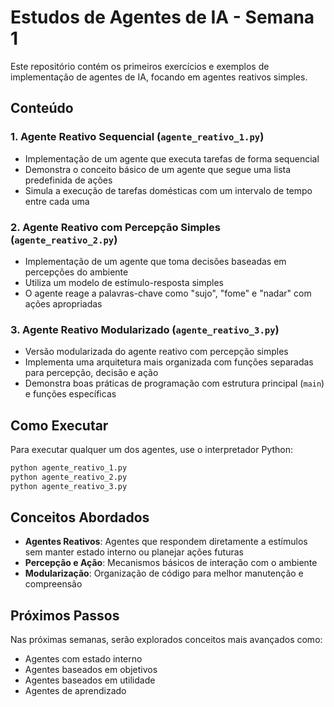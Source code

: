# Estudos de Agentes de IA - Semana 1

Este repositório contém os primeiros exercícios e exemplos de implementação de agentes de IA, focando em agentes reativos simples.

## Conteúdo

### 1. Agente Reativo Sequencial (`agente_reativo_1.py`)
- Implementação de um agente que executa tarefas de forma sequencial
- Demonstra o conceito básico de um agente que segue uma lista predefinida de ações
- Simula a execução de tarefas domésticas com um intervalo de tempo entre cada uma

### 2. Agente Reativo com Percepção Simples (`agente_reativo_2.py`)
- Implementação de um agente que toma decisões baseadas em percepções do ambiente
- Utiliza um modelo de estímulo-resposta simples
- O agente reage a palavras-chave como "sujo", "fome" e "nadar" com ações apropriadas

### 3. Agente Reativo Modularizado (`agente_reativo_3.py`)
- Versão modularizada do agente reativo com percepção simples
- Implementa uma arquitetura mais organizada com funções separadas para percepção, decisão e ação
- Demonstra boas práticas de programação com estrutura principal (`main`) e funções específicas

## Como Executar

Para executar qualquer um dos agentes, use o interpretador Python:

```bash
python agente_reativo_1.py
python agente_reativo_2.py
python agente_reativo_3.py
```

## Conceitos Abordados

- **Agentes Reativos**: Agentes que respondem diretamente a estímulos sem manter estado interno ou planejar ações futuras
- **Percepção e Ação**: Mecanismos básicos de interação com o ambiente
- **Modularização**: Organização de código para melhor manutenção e compreensão

## Próximos Passos

Nas próximas semanas, serão explorados conceitos mais avançados como:
- Agentes com estado interno
- Agentes baseados em objetivos
- Agentes baseados em utilidade
- Agentes de aprendizado